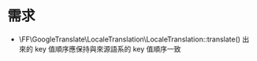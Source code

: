 # 需求
- \FF\GoogleTranslate\LocaleTranslation\LocaleTranslation::translate() 出來的 key 值順序應保持與來源語系的 key 值順序一致